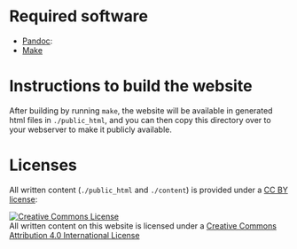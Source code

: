 Required software
=================

-   [Pandoc](https://pandoc.org/):
-   [Make](https://www.gnu.org/software/make/)

Instructions to build the website
=================================

After building by running ```make```, the website will be available in
generated html files in `./public_html`, and you can then copy this
directory over to your webserver to make it publicly available.

Licenses
========

All written content (`./public_html` and `./content`) is provided
under a [CC BY license](http://creativecommons.org/licenses/by/4.0/):

<a rel="license"
href="http://creativecommons.org/licenses/by/4.0/"><img alt="Creative
Commons License" style="border-width:0"
src="https://i.creativecommons.org/l/by/4.0/88x31.png" /></a><br
/>All written content on this website is licensed under a <a rel="license"
href="http://creativecommons.org/licenses/by/4.0/">Creative Commons
Attribution 4.0 International License</a>
